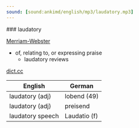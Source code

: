 ```yaml
---
sound: [sound:ankimd/english/mp3/laudatory.mp3]
---
```


\### laudatory

[Merriam-Webster](https://www.merriam-webster.com/dictionary/laudatory)

- of, relating to, or expressing praise
    - laudatory reviews

[dict.cc](https://www.dict.cc/laudatory)

| English        | German       |
| -------------- | ------------ |
| laudatory (adj) | lobend (49) |
| laudatory (adj) | preisend |
| laudatory speech | Laudatio (f) |
